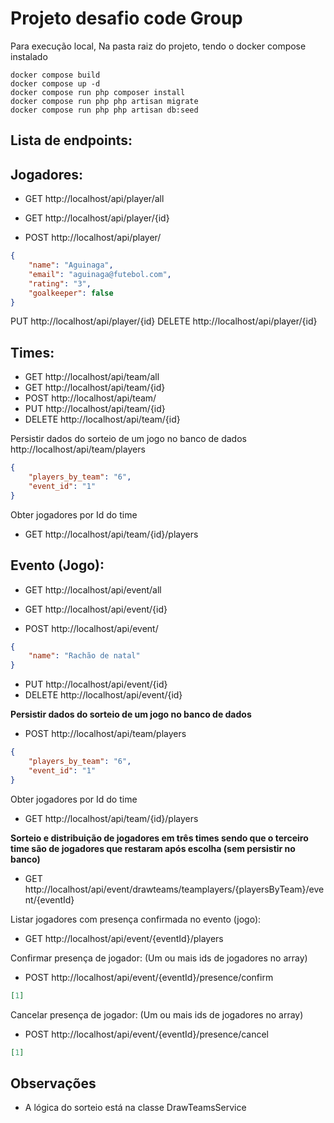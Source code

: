 
# Projeto desafio code Group

Para execução local,
Na pasta raiz do projeto, tendo o docker compose instalado 

```shell
docker compose build
docker compose up -d
docker compose run php composer install
docker compose run php php artisan migrate
docker compose run php php artisan db:seed
```


## Lista de endpoints: 

## Jogadores:

- GET http://localhost/api/player/all
- GET http://localhost/api/player/{id}

- POST http://localhost/api/player/

```json
{
    "name": "Aguinaga",
    "email": "aguinaga@futebol.com",
    "rating": "3",
    "goalkeeper": false
}
```


PUT http://localhost/api/player/{id}
DELETE http://localhost/api/player/{id}

## Times:

- GET http://localhost/api/team/all
- GET http://localhost/api/team/{id}
- POST http://localhost/api/team/
- PUT http://localhost/api/team/{id}
- DELETE http://localhost/api/team/{id}

Persistir dados do sorteio de um jogo no banco de dados
http://localhost/api/team/players

```json
{
	"players_by_team": "6",
	"event_id": "1"
}
```

Obter jogadores por Id do time
- GET http://localhost/api/team/{id}/players

## Evento (Jogo):

- GET http://localhost/api/event/all
- GET http://localhost/api/event/{id}

- POST http://localhost/api/event/
```json
{
	"name": "Rachão de natal"
}
```

- PUT http://localhost/api/event/{id}
- DELETE http://localhost/api/event/{id}

**Persistir dados do sorteio de um jogo no banco de dados**
- POST http://localhost/api/team/players

```json
{
	"players_by_team": "6",
	"event_id": "1"
}
```

Obter jogadores por Id do time
- GET http://localhost/api/team/{id}/players


**Sorteio e distribuição de jogadores em três times sendo que o terceiro time são de jogadores que restaram após escolha (sem persistir no banco)**
- GET http://localhost/api/event/drawteams/teamplayers/{playersByTeam}/event/{eventId}

Listar jogadores com presença confirmada no evento (jogo):
- GET http://localhost/api/event/{eventId}/players

Confirmar presença de jogador: (Um ou mais ids de jogadores no array)
- POST http://localhost/api/event/{eventId}/presence/confirm
```json
[1]
```

Cancelar presença de jogador: (Um ou mais ids de jogadores no array)
- POST http://localhost/api/event/{eventId}/presence/cancel
```json
[1]
```

## Observações

- A lógica do sorteio está na classe DrawTeamsService 



